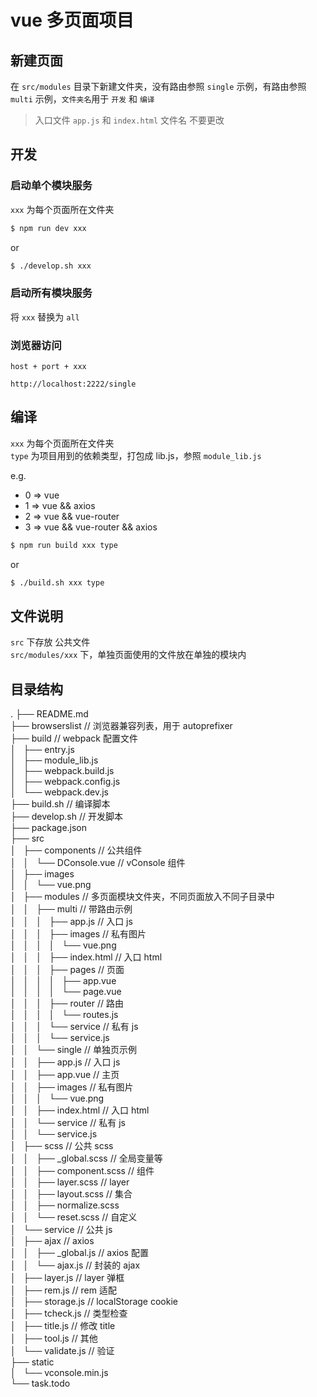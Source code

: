 # vue 多页面项目

## 新建页面
在 `src/modules` 目录下新建文件夹，没有路由参照 `single` 示例，有路由参照 `multi` 示例，`文件夹名`用于 `开发` 和 `编译`
> 入口文件 `app.js` 和 `index.html` 文件名 不要更改

## 开发
### 启动单个模块服务
`xxx` 为每个页面所在文件夹
```sh
$ npm run dev xxx
```
or
```sh
$ ./develop.sh xxx
```
### 启动所有模块服务
将 `xxx` 替换为 `all`

### 浏览器访问
`host + port + xxx`  
```
http://localhost:2222/single
```


## 编译
`xxx` 为每个页面所在文件夹  
`type` 为项目用到的依赖类型，打包成 lib.js，参照 `module_lib.js`

e.g.
- 0 => vue
- 1 => vue && axios
- 2 => vue && vue-router
- 3 => vue && vue-router && axios

```sh
$ npm run build xxx type
```
or
```sh
$ ./build.sh xxx type
```

## 文件说明
`src` 下存放 公共文件  
`src/modules/xxx` 下，单独页面使用的文件放在单独的模块内

## 目录结构
.
├── README.md  
├── browserslist  // 浏览器兼容列表，用于 autoprefixer  
├── build  // webpack 配置文件  
│   ├── entry.js  
│   ├── module_lib.js  
│   ├── webpack.build.js  
│   ├── webpack.config.js  
│   └── webpack.dev.js  
├── build.sh // 编译脚本  
├── develop.sh // 开发脚本  
├── package.json  
├── src  
│   ├── components // 公共组件  
│   │   └── DConsole.vue // vConsole 组件  
│   ├── images   
│   │   └── vue.png  
│   ├── modules  // 多页面模块文件夹，不同页面放入不同子目录中  
│   │   ├── multi  // 带路由示例  
│   │   │   ├── app.js  // 入口 js  
│   │   │   ├── images  // 私有图片  
│   │   │   │   └── vue.png  
│   │   │   ├── index.html  // 入口 html  
│   │   │   ├── pages  // 页面  
│   │   │   │   ├── app.vue  
│   │   │   │   └── page.vue  
│   │   │   ├── router  // 路由  
│   │   │   │   └── routes.js  
│   │   │   └── service  // 私有 js  
│   │   │       └── service.js  
│   │   └── single  // 单独页示例  
│   │       ├── app.js  // 入口 js  
│   │       ├── app.vue  // 主页  
│   │       ├── images  // 私有图片  
│   │       │   └── vue.png  
│   │       ├── index.html  // 入口 html  
│   │       └── service  // 私有 js  
│   │           └── service.js  
│   ├── scss  // 公共 scss  
│   │   ├── _global.scss  // 全局变量等  
│   │   ├── component.scss  // 组件  
│   │   ├── layer.scss  // layer  
│   │   ├── layout.scss  // 集合  
│   │   ├── normalize.scss  
│   │   └── reset.scss  // 自定义  
│   └── service  // 公共 js  
│       ├── ajax  // axios  
│       │   ├── _global.js  // axios 配置  
│       │   └── ajax.js  // 封装的 ajax  
│       ├── layer.js  // layer 弹框  
│       ├── rem.js  // rem 适配  
│       ├── storage.js  // localStorage cookie  
│       ├── tcheck.js  // 类型检查  
│       ├── title.js  // 修改 title  
│       ├── tool.js  // 其他  
│       └── validate.js  // 验证  
├── static  
│   └── vconsole.min.js  
└── task.todo  
